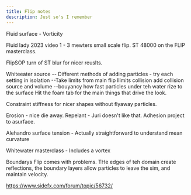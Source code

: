 ```yaml
---
title: Flip notes
description: Just so's I remember
---
```

Fluid surface - Vorticity

Fluid lady 2023 video 1 - 3 mewters small scale flip.
ST 48000 on the FLIP masterclass.

FlipSOP turn of ST blur for nicer reuslts.

Whiteeater source
-- Different methods of adding particles - try each setting in isolation
--Take limits from main flip
llimits collision add collision source and volume
--bouyancy how fast particles under teh water rize to the surface
Hit the foam tab for the main things that drive the look.

Constraint stiffness for nicer shapes without flyaway particles.

Erosion - nice die away.
Repelant - Juri doesn't like that.
Adhesion project to asurface.

Alehandro surface tension - Actually straightforward to understand
mean curvature

Whitewater masterclass - Includes a vortex

Boundarys
Flip comes with problems. THe edges of teh domain create reflections, the boundary layers allow particles to leave the sim, and maintain velocity.

https://www.sidefx.com/forum/topic/56732/